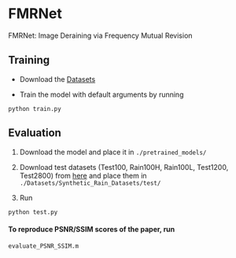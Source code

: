 # FMRNet
FMRNet: Image Deraining via Frequency Mutual Revision

## Training
- Download the [Datasets](Datasets/README.md)

- Train the model with default arguments by running

```
python train.py
```


## Evaluation

1. Download the model and place it in `./pretrained_models/`

2. Download test datasets (Test100, Rain100H, Rain100L, Test1200, Test2800) from [here](https://drive.google.com/drive/folders/1PDWggNh8ylevFmrjo-JEvlmqsDlWWvZs?usp=sharing) and place them in `./Datasets/Synthetic_Rain_Datasets/test/`

3. Run
```
python test.py
```

#### To reproduce PSNR/SSIM scores of the paper, run
```
evaluate_PSNR_SSIM.m 
```

